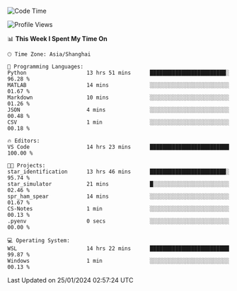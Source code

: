 <!--START_SECTION:waka-->
![Code Time](http://img.shields.io/badge/Code%20Time-1%2C465%20hrs%2025%20mins-blue)

![Profile Views](http://img.shields.io/badge/Profile%20Views-0-blue)

📊 **This Week I Spent My Time On** 

```text
🕑︎ Time Zone: Asia/Shanghai

💬 Programming Languages: 
Python                   13 hrs 51 mins      ████████████████████████░   96.28 % 
MATLAB                   14 mins             ░░░░░░░░░░░░░░░░░░░░░░░░░   01.67 % 
Markdown                 10 mins             ░░░░░░░░░░░░░░░░░░░░░░░░░   01.26 % 
JSON                     4 mins              ░░░░░░░░░░░░░░░░░░░░░░░░░   00.48 % 
CSV                      1 min               ░░░░░░░░░░░░░░░░░░░░░░░░░   00.18 % 

🔥 Editors: 
VS Code                  14 hrs 23 mins      █████████████████████████   100.00 % 

🐱‍💻 Projects: 
star_identification      13 hrs 46 mins      ████████████████████████░   95.74 % 
star_simulator           21 mins             █░░░░░░░░░░░░░░░░░░░░░░░░   02.46 % 
spr_ham_spear            14 mins             ░░░░░░░░░░░░░░░░░░░░░░░░░   01.67 % 
CS-Notes                 1 min               ░░░░░░░░░░░░░░░░░░░░░░░░░   00.13 % 
.pyenv                   0 secs              ░░░░░░░░░░░░░░░░░░░░░░░░░   00.00 % 

💻 Operating System: 
WSL                      14 hrs 22 mins      █████████████████████████   99.87 % 
Windows                  1 min               ░░░░░░░░░░░░░░░░░░░░░░░░░   00.13 % 
```


 Last Updated on 25/01/2024 02:57:24 UTC
<!--END_SECTION:waka-->